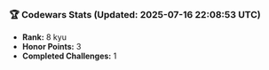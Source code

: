 ### 🏆 Codewars Stats (Updated: 2025-07-16 22:08:53 UTC)

- **Rank:** 8 kyu
- **Honor Points:** 3
- **Completed Challenges:** 1
